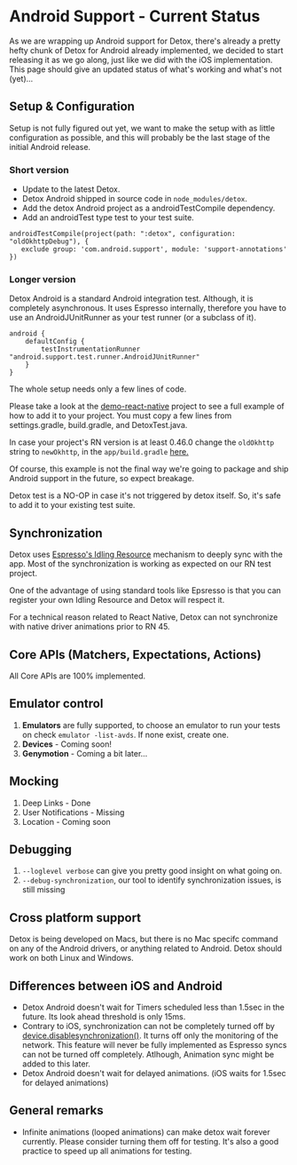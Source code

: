 # Android Support - Current Status

As we are wrapping up Android support for Detox, there's already a pretty hefty chunk of Detox for Android already implemented, we decided to start releasing it as we go along, just like we did with the iOS implementation.
This page should give an updated status of what's working and what's not (yet)...


## Setup & Configuration
Setup is not fully figured out yet, we want to make the setup with as little configuration as possible, and this will probably be the last stage of the initial Android release.

### Short version
- Update to the latest Detox.
- Detox Android shipped in source code in `node_modules/detox`.
- Add the detox Android project as a androidTestCompile dependency.
- Add an androidTest type test to your test suite.

```
androidTestCompile(project(path: ":detox", configuration: "oldOkhttpDebug"), {
   exclude group: 'com.android.support', module: 'support-annotations'
})
```

### Longer version

Detox Android is a standard Android integration test. Although, it is completely asynchronous.
It uses Espresso internally, therefore you have to use an AndroidJUnitRunner as your test runner (or a subclass of it).

```
android {
    defaultConfig {
        testInstrumentationRunner "android.support.test.runner.AndroidJUnitRunner"
    }
}
```

The whole setup needs only a few lines of code.

Please take a look at the [demo-react-native](../examples/demo-react-native) project to see a full example of how to add it to your project.
You must copy a few lines from settings.gradle, build.gradle, and DetoxTest.java.

In case your project's RN version is at least 0.46.0 change the `oldOkhttp` string to `newOkhttp`, in the `app/build.gradle` [here.](../examples/demo-react-native/android/app/build.gradle#L65)

Of course, this example is not the final way we're going to package and ship Android support in the future, so expect breakage.

Detox test is a NO-OP in case it's not triggered by detox itself. So, it's safe to add it to your existing test suite.

## Synchronization
Detox uses [Espresso's Idling Resource](https://developer.android.com/training/testing/espresso/idling-resource.html) mechanism to deeply sync with the app.
Most of the synchronization is working as expected on our RN test project.

One of the advantage of using standard tools like Epsresso is that you can register your own Idling Resource and Detox will respect it.

For a technical reason related to React Native, Detox can not synchronize with native driver animations prior to RN 45.

## Core APIs (Matchers, Expectations, Actions)
All Core APIs are 100% implemented.

## Emulator control
1. **Emulators** are fully supported, to choose an emulator to run your tests on check `emulator -list-avds`. If none exist, create one.
2. **Devices** - Coming soon!
3. **Genymotion** -  Coming a bit later...

## Mocking
1. Deep Links - Done
2. User Notifications - Missing
3. Location - Coming soon

## Debugging
1. `--loglevel verbose` can give you pretty good insight on what going on.
2. `--debug-synchronization`, our tool to identify synchronization issues, is still missing

## Cross platform support
Detox is being developed on Macs, but there is no Mac specifc command on any of the Android drivers, or anything related to Android. Detox should work on both Linux and Windows.

## Differences between iOS and Android
- Detox Android doesn't wait for Timers scheduled less than 1.5sec in the future. Its look ahead threshold is only 15ms.
- Contrary to iOS, synchronization can not be completely turned off by [device.disablesynchronization()](https://github.com/wix/detox/blob/master/docs/APIRef.DeviceObjectAPI.md#devicedisablesynchronization). It turns off only the monitoring of the network. This feature will never be fully implemented as Espresso syncs can not be turned off completely. Atlhough, Animation sync might be added to this later.
- Detox Android doesn't wait for delayed animations. (iOS waits for 1.5sec for delayed animations)

## General remarks
- Infinite animations (looped animations) can make detox wait forever currently. Please consider turning them off for testing. It's also a good practice to speed up all animations for testing.
